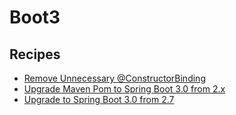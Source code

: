 # Boot3

## Recipes

* [Remove Unnecessary @ConstructorBinding](broken-reference)
* [Upgrade Maven Pom to Spring Boot 3.0 from 2.x](broken-reference)
* [Upgrade to Spring Boot 3.0 from 2.7](broken-reference)
